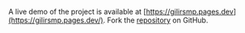 A live demo of the project is available at [https://gilirsmp.pages.dev](https://gilirsmp.pages.dev/).
Fork the [repository](https://github.com/mutilbogeh) on GitHub.